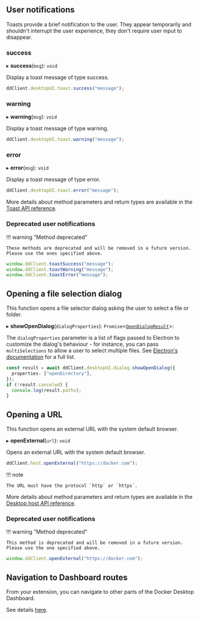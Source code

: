## User notifications

Toasts provide a brief notification to the user. They appear temporarily and
shouldn't interrupt the user experience, they don't require user input to disappear.

### success

▸ **success**(`msg`): `void`

Display a toast message of type success.

```typescript
ddClient.desktopUI.toast.success("message");
```

### warning

▸ **warning**(`msg`): `void`

Display a toast message of type warning.

```typescript
ddClient.desktopUI.toast.warning("message");
```

### error

▸ **error**(`msg`): `void`

Display a toast message of type error.

```typescript
ddClient.desktopUI.toast.error("message");
```

More details about method parameters and return types are available in the [Toast API reference](reference/interfaces/Toast.md).

### Deprecated user notifications

!!! warning "Method deprecated"

    These methods are deprecated and will be removed in a future version. Please use the ones specified above.

```typescript
window.ddClient.toastSuccess("message");
window.ddClient.toastWarning("message");
window.ddClient.toastError("message");
```

## Opening a file selection dialog

This function opens a file selector dialog asking the user to select a file or folder.

▸ **showOpenDialog**(`dialogProperties`): `Promise`<[`OpenDialogResult`](OpenDialogResult.md)\>:

The `dialogProperties` parameter is a list of flags passed to Electron to customize the dialog's behaviour - for instance, you can pass `multiSelections` to allow a user to select multiple files. See [Electron's documentation](https://www.electronjs.org/docs/latest/api/dialog) for a full list.

```typescript
const result = await ddClient.desktopUI.dialog.showOpenDialog({
  properties: ["openDirectory"],
});
if (!result.canceled) {
  console.log(result.paths);
}
```

## Opening a URL

This function opens an external URL with the system default browser.

▸ **openExternal**(`url`): `void`

Opens an external URL with the system default browser.

```typescript
ddClient.host.openExternal("https://docker.com");
```

!!! note

    The URL must have the protocol `http` or `https`.

More details about method parameters and return types are available in the [Desktop host API reference](reference/interfaces/Host.md).

### Deprecated user notifications

!!! warning "Method deprecated"

    This method is deprecated and will be removed in a future version. Please use the one specified above.

```typescript
window.ddClient.openExternal("https://docker.com");
```

## Navigation to Dashboard routes

From your extension, you can navigate to other parts of the Docker Desktop Dashboard.

See details [here](dashboard-routes-navigation.md).
